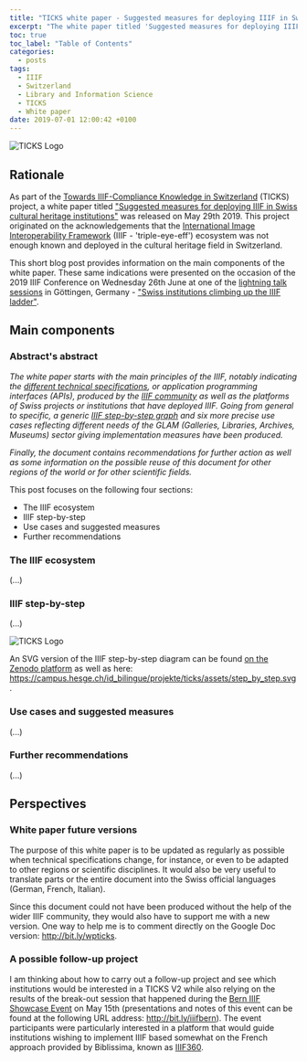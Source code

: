 ```yaml
---
title: "TICKS white paper - Suggested measures for deploying IIIF in Swiss cultural heritage institutions - Version 1.0"
excerpt: "The white paper titled 'Suggested measures for deploying IIIF in Swiss cultural heritage institutions' was published on May 29th as part of the Towards IIIF-Compliance Knowledge in Switzerland (TICKS) project. Its main parts were presented on the occasion of the 2019 IIIF Conference on Wednesday 26th June at one of the lightning talk sessions in Göttingen, Germany."
toc: true
toc_label: "Table of Contents"
categories:
  - posts
tags:
  - IIIF
  - Switzerland
  - Library and Information Science
  - TICKS
  - White paper
date: 2019-07-01 12:00:42 +0100
---
```


![TICKS Logo][ticks-logo]

## Rationale

As part of the [Towards IIIF-Compliance Knowledge in Switzerland](https://campus.hesge.ch/id_bilingue/projekte/ticks/index_fr.asp) (TICKS) project, a white paper titled ["Suggested measures for deploying IIIF in Swiss cultural heritage institutions"](https://doi.org/10.5281/zenodo.2640415) was released on May 29th 2019. This project originated on the acknowledgements that the [International Image Interoperability Framework](https://iiif.io/) (IIIF - 'triple-eye-eff') ecosystem was not enough known and deployed in the cultural heritage field in Switzerland.

This short blog post provides information on the main components of the white paper. These same indications were presented on the occasion of the 2019 IIIF Conference on Wednesday 26th June at one of the [lightning talk sessions](https://iiif.io/event/2019/goettingen/wednesday/) in Göttingen, Germany - ["Swiss institutions climbing up the IIIF ladder"](https://doi.org/10.5281/zenodo.3238160). 

## Main components 

### Abstract's abstract

_The white paper starts with the main principles of the IIIF, notably indicating the [different technical specifications](https://iiif.io/api/), or application programming interfaces (APIs), produced by the [IIIF community](https://iiif.io/community/) as well as the platforms of Swiss projects or institutions that have deployed IIIF. Going from general to specific, a generic [IIIF step-by-step graph](https://campus.hesge.ch/id_bilingue/projekte/ticks/assets/step_by_step.svg) and six more precise use cases reflecting different needs of the GLAM (Galleries, Libraries, Archives, Museums) sector giving implementation measures have been produced._ 

_Finally, the document contains recommendations for further action as well as some information on the possible reuse of this document for other regions of the world or for other scientific fields._

This post focuses on the following four sections: 

- The IIIF ecosystem
- IIIF step-by-step
- Use cases and suggested measures
- Further recommendations 

### The IIIF ecosystem

(...)

### IIIF step-by-step

(...)

![TICKS Logo][ticks-steps]

An SVG version of the IIIF step-by-step diagram can be found [on the Zenodo platform](https://zenodo.org/record/2640416/files/RAEMY_SCHNEIDER_TICKS_IIIF%20Step-by-Step_v1_1_logos.svg?download=1) as well as here: <https://campus.hesge.ch/id_bilingue/projekte/ticks/assets/step_by_step.svg>. 

### Use cases and suggested measures

(...)

### Further recommendations

(...)

## Perspectives
### White paper future versions

The purpose of this white paper is to be updated as regularly as possible when technical specifications change, for instance, or even to be adapted to other regions or scientific disciplines. It would also be very useful to translate parts or the entire document into the Swiss official languages (German, French, Italian).

Since this document could not have been produced without the help of the wider IIIF community, they would also have to support me with a new version. One way to help me is to comment directly on the Google Doc version: <http://bit.ly/wpticks>. 

### A possible follow-up project

I am thinking about how to carry out a follow-up project and see which institutions would be interested in a TICKS V2 while also relying on the results of the break-out session that happened during the [Bern IIIF Showcase Event](https://campus.hesge.ch/id_bilingue/projekte/ticks/bern-iiif-showcase-event_fr.html) on May 15th (presentations and notes of this event can be found at the following URL address: <http://bit.ly/iiifbern>). The event participants were particularly interested in a platform that would guide institutions wishing to implement IIIF based somewhat on the French approach provided by Biblissima, known as [IIIF360](https://projet.biblissima.fr/en/resources/iiif-360).  

[ticks-logo]: https://julsraemy.github.io/assets/images/ticks.png
[ticks-steps]: https://julsraemy.github.io/assets/images/iiif-step-by-step.jpg